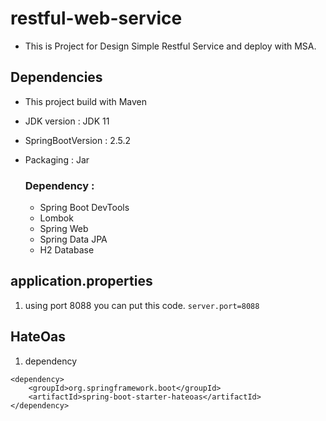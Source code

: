 # restful-web-service

* This is Project for Design Simple Restful Service and deploy with MSA.

## Dependencies

* This project build with Maven
* JDK version : JDK 11
* SpringBootVersion : 2.5.2
* Packaging : Jar

  ### Dependency : 
    * Spring Boot DevTools
    * Lombok
    * Spring Web
    * Spring Data JPA
    * H2 Database

## application.properties
1. using port 8088 you can put this code.
```server.port=8088```


## HateOas
1. dependency
```
<dependency>
	<groupId>org.springframework.boot</groupId>
	<artifactId>spring-boot-starter-hateoas</artifactId>
</dependency>
```
